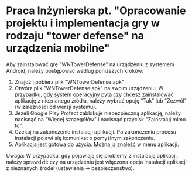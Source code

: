 # Praca Inżynierska pt. "Opracowanie projektu i implementacja gry w rodzaju "tower defense" na urządzenia mobilne"

Aby zainstalować grę "WNTowerDefense" na urządzeniu z systemem Android, należy postępować według poniższych kroków:
1. Znajdź i pobierz plik "WNTowerDefense.apk"
2. Otwórz plik "WNTowerDefense.apk" na swoim urządzeniu. W przypadku, gdy system operacyjny pyta czy chcesz zainstalować aplikację z nieznanego źródła, należy wybrać opcję "Tak" lub "Zezwól" (w zależności od wersji systemu).
3. Jeżeli Google Play Protect zablokuje niebezpieczną aplikację, należy nacisnąć na "Więcej szczegółów" i nacisnąć przycisk "Zainstaluj mimo to".
4. Czekaj na zakończenie instalacji aplikacji. Po zakończeniu procesu instalacji pojawi się komunikat o pomyślnym zakończeniu.
5. Aplikacja jest gotowa do użycia. Można ją znaleźć w menu aplikacji.

Uwaga: W przypadku, gdy pojawiają się problemy z instalacją aplikacji, należy sprawdzić czy na urządzeniu jest włączona opcja instalacji aplikacji z nieznanych źródeł (ustawienia -> bezpieczeństwo).

